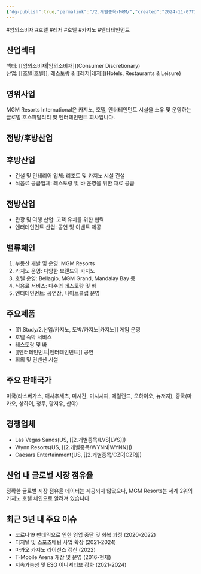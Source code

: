 ```yaml
---
{"dg-publish":true,"permalink":"/2.개별종목/MGM/","created":"2024-11-07T21:43:23.877+09:00","updated":"2025-06-03T20:06:00.114+09:00"}
---
```


#임의소비재 #호텔 #레저 #호텔 #카지노 #엔터테인먼트 

## 산업섹터

섹터: [[임의소비재\|임의소비재]](Consumer Discretionary)  
산업: [[호텔\|호텔]], 레스토랑 & [[레저\|레저]](Hotels, Restaurants & Leisure)

## 영위사업

MGM Resorts International은 카지노, 호텔, 엔터테인먼트 시설을 소유 및 운영하는 글로벌 호스피탈리티 및 엔터테인먼트 회사입니다.

## 전방/후방산업

## 후방산업

- 건설 및 인테리어 업체: 리조트 및 카지노 시설 건설
- 식음료 공급업체: 레스토랑 및 바 운영을 위한 재료 공급

## 전방산업

- 관광 및 여행 산업: 고객 유치를 위한 협력
- 엔터테인먼트 산업: 공연 및 이벤트 제공

## 밸류체인

1. 부동산 개발 및 운영: MGM Resorts
2. 카지노 운영: 다양한 브랜드의 카지노
3. 호텔 운영: Bellagio, MGM Grand, Mandalay Bay 등
4. 식음료 서비스: 다수의 레스토랑 및 바
5. 엔터테인먼트: 공연장, 나이트클럽 운영

## 주요제품

- [[1.Study/2.산업/카지노, 도박/카지노\|카지노]] 게임 운영
- 호텔 숙박 서비스
- 레스토랑 및 바
- [[엔터테인먼트\|엔터테인먼트]] 공연
- 회의 및 컨벤션 시설

## 주요 판매국가

미국(라스베가스, 매사추세츠, 미시간, 미시시피, 메릴랜드, 오하이오, 뉴저지), 중국(마카오, 상하이, 청두, 항저우, 산야)

## 경쟁업체

- Las Vegas Sands(US, [[2.개별종목/LVS\|LVS]])
- Wynn Resorts(US, [[2.개별종목/WYNN\|WYNN]])
- Caesars Entertainment(US, [[2.개별종목/CZR\|CZR]])

## 산업 내 글로벌 시장 점유율

정확한 글로벌 시장 점유율 데이터는 제공되지 않았으나, MGM Resorts는 세계 2위의 카지노 호텔 체인으로 알려져 있습니다.

## 최근 3년 내 주요 이슈

- 코로나19 팬데믹으로 인한 영업 중단 및 회복 과정 (2020-2022)
- 디지털 및 스포츠베팅 사업 확장 (2021-2024)
- 마카오 카지노 라이선스 갱신 (2022)
- T-Mobile Arena 개장 및 운영 (2016-현재)
- 지속가능성 및 ESG 이니셔티브 강화 (2021-2024)